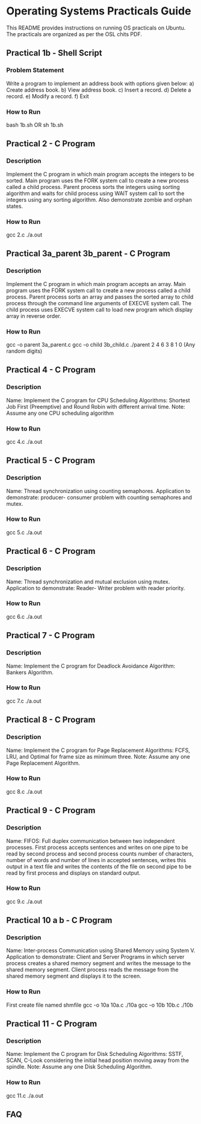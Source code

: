 # Operating Systems Practicals Guide

This README provides instructions on running OS practicals on Ubuntu. The practicals are organized as per the OSL chits PDF.

## Practical 1b - Shell Script
### Problem Statement
Write a program to implement an address book with options given below: a) Create address book.
b) View address book. c) Insert a record. d) Delete a record. e) Modify a record. f) Exit

### How to Run
bash 1b.sh OR sh 1b.sh

## Practical 2 - C Program
### Description
Implement the C program in which main program accepts the integers to be sorted. Main
program uses the FORK system call to create a new process called a child process. Parent process
sorts the integers using sorting algorithm and waits for child process using WAIT system call to sort
the integers using any sorting algorithm. Also demonstrate zombie and orphan states.

### How to Run
gcc 2.c
./a.out

## Practical 3a_parent 3b_parent - C Program
### Description
Implement the C program in which main program accepts an array. Main program uses the
FORK system call to create a new process called a child process. Parent process sorts an array and
passes the sorted array to child process through the command line arguments of EXECVE system call.
The child process uses EXECVE system call to load new program which display array in reverse
order.

### How to Run
gcc -o parent 3a_parent.c
gcc -o child 3b_child.c
./parent 2 4 6 3 8 1 0 (Any random digits)

## Practical 4 - C Program
### Description
Name: Implement the C program for CPU Scheduling Algorithms: Shortest Job First (Preemptive)
and Round Robin with different arrival time.
Note: Assume any one CPU scheduling algorithm

### How to Run
gcc 4.c
./a.out

## Practical 5 - C Program
### Description
Name: Thread synchronization using counting semaphores. Application to demonstrate: producer-
consumer problem with counting semaphores and mutex.

### How to Run
gcc 5.c
./a.out

## Practical 6 - C Program
### Description
Name: Thread synchronization and mutual exclusion using mutex. Application to demonstrate:
Reader- Writer problem with reader priority.

### How to Run
gcc 6.c
./a.out

## Practical 7 - C Program
### Description
Name: Implement the C program for Deadlock Avoidance Algorithm: Bankers Algorithm.

### How to Run
gcc 7.c
./a.out

## Practical 8 - C Program
### Description
Name: Implement the C program for Page Replacement Algorithms: FCFS, LRU, and Optimal for
frame size as minimum three.
Note: Assume any one Page Replacement Algorithm.

### How to Run
gcc 8.c
./a.out

## Practical 9 - C Program
### Description
Name: FIFOS: Full duplex communication between two independent processes. First process accepts
sentences and writes on one pipe to be read by second process and second process counts number of
characters, number of words and number of lines in accepted sentences, writes this output in a text file
and writes the contents of the file on second pipe to be read by first process and displays on standard
output.

### How to Run
gcc 9.c
./a.out

## Practical 10 a b - C Program
### Description
Name: Inter-process Communication using Shared Memory using System V. Application to
demonstrate: Client and Server Programs in which server process creates a shared memory segment
and writes the message to the shared memory segment. Client process reads the message from the
shared memory segment and displays it to the screen.

### How to Run
First create file named shmfile
gcc -o 10a 10a.c
./10a
gcc -o 10b 10b.c
./10b

## Practical 11 - C Program
### Description
Name: Implement the C program for Disk Scheduling Algorithms: SSTF, SCAN, C-Look considering
the initial head position moving away from the spindle.
Note: Assume any one Disk Scheduling Algorithm.

### How to Run
gcc 11.c
./a.out

## FAQ


